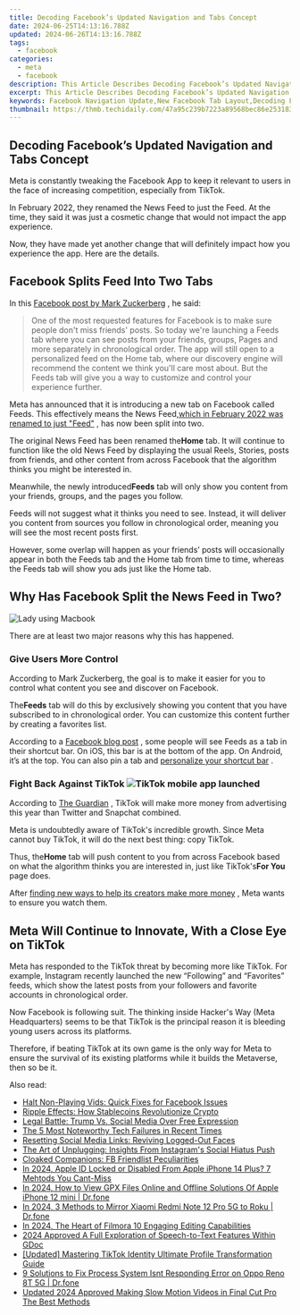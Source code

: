 ```yaml
---
title: Decoding Facebook’s Updated Navigation and Tabs Concept
date: 2024-06-25T14:13:16.788Z
updated: 2024-06-26T14:13:16.788Z
tags:
  - facebook
categories:
  - meta
  - facebook
description: This Article Describes Decoding Facebook’s Updated Navigation and Tabs Concept
excerpt: This Article Describes Decoding Facebook’s Updated Navigation and Tabs Concept
keywords: Facebook Navigation Update,New Facebook Tab Layout,Decoding FB UI Changes,Facebook Nav Reimagined,Understanding FB Navigation,Updated Social Media Tabs,Deciphering Facebook Redesign
thumbnail: https://thmb.techidaily.com/47a95c239b7223a89568bec86e25318318c6bf5e06ffe2d66f019a638a803bcd.jpg
---
```


## Decoding Facebook’s Updated Navigation and Tabs Concept

 Meta is constantly tweaking the Facebook App to keep it relevant to users in the face of increasing competition, especially from TikTok.

 In February 2022, they renamed the News Feed to just the Feed. At the time, they said it was just a cosmetic change that would not impact the app experience.

 Now, they have made yet another change that will definitely impact how you experience the app. Here are the details.

## Facebook Splits Feed Into Two Tabs

 In this [Facebook post by Mark Zuckerberg](https://www.facebook.com/zuck/videos/1714157738934549/) , he said:

> One of the most requested features for Facebook is to make sure people don't miss friends' posts. So today we're launching a Feeds tab where you can see posts from your friends, groups, Pages and more separately in chronological order. The app will still open to a personalized feed on the Home tab, where our discovery engine will recommend the content we think you'll care most about. But the Feeds tab will give you a way to customize and control your experience further.

 Meta has announced that it is introducing a new tab on Facebook called Feeds. This effectively means the News Feed,[which in February 2022 was renamed to just "Feed"](https://www.makeuseof.com/facebook-renames-news-feed-to-feed/) , has now been split into two.

 The original News Feed has been renamed the**Home** tab. It will continue to function like the old News Feed by displaying the usual Reels, Stories, posts from friends, and other content from across Facebook that the algorithm thinks you might be interested in.

 Meanwhile, the newly introduced**Feeds** tab will only show you content from your friends, groups, and the pages you follow.

 Feeds will not suggest what it thinks you need to see. Instead, it will deliver you content from sources you follow in chronological order, meaning you will see the most recent posts first.

 However, some overlap will happen as your friends’ posts will occasionally appear in both the Feeds tab and the Home tab from time to time, whereas the Feeds tab will show you ads just like the Home tab.

## Why Has Facebook Split the News Feed in Two?

![Lady using Macbook](https://static1.makeuseofimages.com/wordpress/wp-content/uploads/2022/07/lady.jpg)

There are at least two major reasons why this has happened.

### Give Users More Control

 According to Mark Zuckerberg, the goal is to make it easier for you to control what content you see and discover on Facebook.

 The**Feeds** tab will do this by exclusively showing you content that you have subscribed to in chronological order. You can customize this content further by creating a favorites list.

 According to a [Facebook blog post](http://about.fb.com/news/2022/07/home-and-feeds-on-facebook/) , some people will see Feeds as a tab in their shortcut bar. On iOS, this bar is at the bottom of the app. On Android, it’s at the top. You can also pin a tab and [personalize your shortcut bar](https://www.makeuseof.com/how-to-add-remove-shortcuts-facebook/) .

### Fight Back Against TikTok ![TikTok mobile app launched](https://static1.makeuseofimages.com/wordpress/wp-content/uploads/2022/07/TikTok-mobile-app.jpg)

 According to [The Guardian](https://www.theguardian.com/technology/2022/apr/09/rise-of-tiktok-why-facebook-is-worried-booming-social-app) , TikTok will make more money from advertising this year than Twitter and Snapchat combined.

 Meta is undoubtedly aware of TikTok's incredible growth. Since Meta cannot buy TikTok, it will do the next best thing: copy TikTok.

 Thus, the**Home** tab will push content to you from across Facebook based on what the algorithm thinks you are interested in, just like TikTok's**For You** page does.

 After [finding new ways to help its creators make more money](https://www.makeuseof.com/facebook-instagram-new-ways-to-make-money/) , Meta wants to ensure you watch them.

## Meta Will Continue to Innovate, With a Close Eye on TikTok

 Meta has responded to the TikTok threat by becoming more like TikTok. For example, Instagram recently launched the new “Following” and “Favorites” feeds, which show the latest posts from your followers and favorite accounts in chronological order.

 Now Facebook is following suit. The thinking inside Hacker's Way (Meta Headquarters) seems to be that TikTok is the principal reason it is bleeding young users across its platforms.

 Therefore, if beating TikTok at its own game is the only way for Meta to ensure the survival of its existing platforms while it builds the Metaverse, then so be it.


<ins class="adsbygoogle"
     style="display:block"
     data-ad-format="autorelaxed"
     data-ad-client="ca-pub-7571918770474297"
     data-ad-slot="1223367746"></ins>



<ins class="adsbygoogle"
     style="display:block"
     data-ad-client="ca-pub-7571918770474297"
     data-ad-slot="8358498916"
     data-ad-format="auto"
     data-full-width-responsive="true"></ins>

<span class="atpl-alsoreadstyle">Also read:</span>
<div><ul>
<li><a href="https://facebook.techidaily.com/halt-non-playing-vids-quick-fixes-for-facebook-issues/"><u>Halt Non-Playing Vids: Quick Fixes for Facebook Issues</u></a></li>
<li><a href="https://facebook.techidaily.com/ripple-effects-how-stablecoins-revolutionize-crypto/"><u>Ripple Effects: How Stablecoins Revolutionize Crypto</u></a></li>
<li><a href="https://facebook.techidaily.com/legal-battle-trump-vs-social-media-over-free-expression/"><u>Legal Battle: Trump Vs. Social Media Over Free Expression</u></a></li>
<li><a href="https://facebook.techidaily.com/the-5-most-noteworthy-tech-failures-in-recent-times/"><u>The 5 Most Noteworthy Tech Failures in Recent Times</u></a></li>
<li><a href="https://facebook.techidaily.com/resetting-social-media-links-reviving-logged-out-faces/"><u>Resetting Social Media Links: Reviving Logged-Out Faces</u></a></li>
<li><a href="https://facebook.techidaily.com/the-art-of-unplugging-insights-from-instagrams-social-hiatus-push/"><u>The Art of Unplugging: Insights From Instagram's Social Hiatus Push</u></a></li>
<li><a href="https://facebook.techidaily.com/cloaked-companions-fb-friendlist-peculiarities/"><u>Cloaked Companions: FB Friendlist Peculiarities</u></a></li>
<li><a href="https://apple-account.techidaily.com/in-2024-apple-id-locked-or-disabled-from-apple-iphone-14-plus-7-mehtods-you-cant-miss-by-drfone-ios/"><u>In 2024, Apple ID Locked or Disabled From Apple iPhone 14 Plus? 7 Mehtods You Cant-Miss</u></a></li>
<li><a href="https://iphone-location.techidaily.com/in-2024-how-to-view-gpx-files-online-and-offline-solutions-of-apple-iphone-12-mini-drfone-by-drfone-virtual-ios/"><u>In 2024, How to View GPX Files Online and Offline Solutions Of Apple iPhone 12 mini | Dr.fone</u></a></li>
<li><a href="https://screen-mirror.techidaily.com/in-2024-3-methods-to-mirror-xiaomi-redmi-note-12-pro-5g-to-roku-drfone-by-drfone-android/"><u>In 2024, 3 Methods to Mirror Xiaomi Redmi Note 12 Pro 5G to Roku | Dr.fone</u></a></li>
<li><a href="https://some-approaches.techidaily.com/in-2024-the-heart-of-filmora-10-engaging-editing-capabilities/"><u>In 2024, The Heart of Filmora  10 Engaging Editing Capabilities</u></a></li>
<li><a href="https://extra-information.techidaily.com/2024-approved-a-full-exploration-of-speech-to-text-features-within-gdoc/"><u>2024 Approved  A Full Exploration of Speech-to-Text Features Within GDoc</u></a></li>
<li><a href="https://tiktok-clips.techidaily.com/updated-mastering-tiktok-identity-ultimate-profile-transformation-guide/"><u>[Updated] Mastering TikTok Identity  Ultimate Profile Transformation Guide</u></a></li>
<li><a href="https://howto.techidaily.com/9-solutions-to-fix-process-system-isnt-responding-error-on-oppo-reno-8t-5g-drfone-by-drfone-fix-android-problems-fix-android-problems/"><u>9 Solutions to Fix Process System Isnt Responding Error on Oppo Reno 8T 5G | Dr.fone</u></a></li>
<li><a href="https://ai-editing-video.techidaily.com/updated-2024-approved-making-slow-motion-videos-in-final-cut-pro-the-best-methods/"><u>Updated 2024 Approved Making Slow Motion Videos in Final Cut Pro The Best Methods</u></a></li>
</ul></div>
